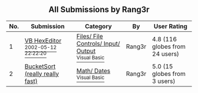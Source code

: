 ﻿<div align="center">

## All Submissions by Rang3r

</div>

No.  | Submission | Category | By   | User Rating
---- | ---------- | -------- | ---- | -----------
1 | [VB HexEditor<br /><sup>2002-05-12 22:22:20</sup>](https://github.com/Planet-Source-Code/rang3r-vb-hexeditor__1-34729) | [Files/ File Controls/ Input/ Output<br /><sup>Visual Basic</sup>](../ByCategory/files-file-controls-input-output__1-3.md) | Rang3r | 4.8 (116 globes from 24 users)
2 | [BucketSort \(really really fast\)<br />](https://github.com/Planet-Source-Code/rang3r-bucketsort-really-really-fast__1-29913) | [Math/ Dates<br /><sup>Visual Basic</sup>](../ByCategory/math-dates__1-37.md) | Rang3r | 5.0 (15 globes from 3 users)
